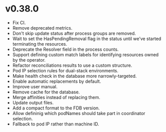 # v0.38.0

* Fix CI.
* Remove deprecated metrics.
* Don't skip update status after process groups are removed.
* Wait to set the HasPendingRemoval flag in the status until we’ve started terminating the resources.
* Deprecate the Resolver field in the process counts.
* Support defining custom match labels for identifying resources owned by the operator.
* Refactor reconciliations results to use a custom structure.
* Pod IP selection rules for dual-stack environments.
* Make health check in the database more narrowly-targeted.
* Enable automatic replacements by default.
* Improve user manual.
* Remove cache for the database.
* Merge affinities instead of replacing them.
* Update output files.
* Add a compact format to the FDB version.
* Allow defininig which podNames should take part in coordinator selection.
* Fallback to pod IP rather than machine ID.
